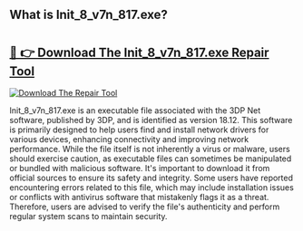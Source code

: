 ## What is Init_8_v7n_817.exe? 

# <h2><a href="https://exedetect.com/download.php?Init_8_v7n_817.exe">🔗 👉 Download The Init_8_v7n_817.exe Repair Tool</a></h2>

[![Download The Repair Tool](https://exedetect.com/download-button.jpg)](https://exedetect.com/download.php?Init_8_v7n_817.exe)

Init_8_v7n_817.exe is an executable file associated with the 3DP Net software, published by 3DP, and is identified as version 18.12. This software is primarily designed to help users find and install network drivers for various devices, enhancing connectivity and improving network performance. While the file itself is not inherently a virus or malware, users should exercise caution, as executable files can sometimes be manipulated or bundled with malicious software. It's important to download it from official sources to ensure its safety and integrity. Some users have reported encountering errors related to this file, which may include installation issues or conflicts with antivirus software that mistakenly flags it as a threat. Therefore, users are advised to verify the file's authenticity and perform regular system scans to maintain security.